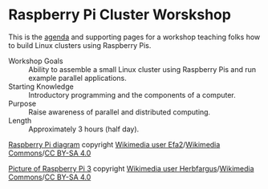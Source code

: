 # Raspberry Pi Cluster Worskshop

This is the [agenda](agenda.md) and supporting pages for a workshop
teaching folks how to build Linux clusters using Raspberry Pis.

<dl>
  <dt>Workshop Goals</dt>
  <dd>Ability to assemble a small Linux cluster using Raspberry Pis
  and run example parallel applications.</dd>
  <dt>Starting Knowledge</dt>
  <dd>Introductory programming and the components of a computer.</dd>
  <dt>Purpose</dt>
  <dd>Raise awareness of parallel and distributed computing.</dd>
  <dt>Length</dt>
  <dd>Approximately 3 hours (half day).</dd>
</dl>
  


[Raspberry Pi diagram](https://commons.wikimedia.org/wiki/File:Raspberry_Pi_B%2B_rev_1.2.svg)
copyright [Wikimedia user Efa2](https://commons.wikimedia.org/w/index.php?title=User:Efa2)/[Wikimedia Commons](http://commons.wikimedia.org/)/[CC BY-SA 4.0](https://creativecommons.org/licenses/by-sa/4.0/)

[Picture of Raspberry Pi 3](https://commons.wikimedia.org/wiki/File:Raspberry_Pi_3_Model_B.png)
copyright [Wikimedia user Herbfargus](https://commons.wikimedia.org/w/index.php?title=User:Herbfargus)/[Wikimedia Commons](http://commons.wikimedia.org/)/[CC BY-SA 4.0](https://creativecommons.org/licenses/by-sa/4.0/)
